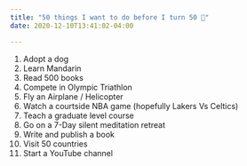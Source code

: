 ```yaml
---
title: "50 things I want to do before I turn 50 🎯"
date: 2020-12-10T13:41:02-04:00 

---
```



1. Adopt a dog
2. Learn Mandarin
3. Read 500 books
4. Compete in Olympic Triathlon
5. Fly an Airplane / Helicopter
6. Watch a courtside NBA game (hopefully Lakers Vs Celtics)
7. Teach a graduate level course
8. Go on a 7-Day silent meditation retreat
9. Write and publish a book
10. Visit 50 countries
11. Start a YouTube channel
 
